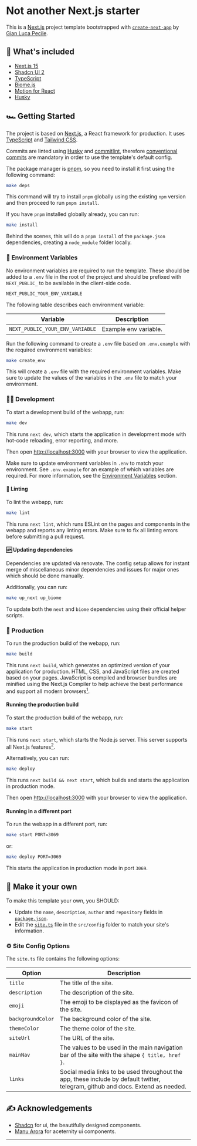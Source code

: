 # Not another Next.js starter

This is a [Next.js](https://nextjs.org/) project template bootstrapped
with [`create-next-app`](https://github.com/vercel/next.js/tree/canary/packages/create-next-app)
by [Gian Luca Pecile](https://github.com/glpecile).

## 🔋 What's included

- [Next.js 15](https://nextjs.org/)
- [Shadcn UI 2](https://ui.shadcn.com/)
- [TypeScript](https://www.typescriptlang.org/)
- [Biome.js](https://biomejs.dev/)
- [Motion for React](https://motion.dev/docs/react-quick-start)
- [Husky](https://typicode.github.io/husky/)

## 🏎️ Getting Started

The project is based on [Next.js](https://nextjs.org/), a React framework for production. It
uses [TypeScript](https://www.typescriptlang.org/) and [Tailwind CSS](https://tailwindcss.com/).

Commits are linted using [Husky](https://typicode.github.io/husky/) and [commitlint](https://commitlint.js.org/),
therefore [conventional commits](https://www.conventionalcommits.org/en/v1.0.0/) are mandatory in order to use the
template's default config.

The package manager is [pnpm](https://pnpm.io/), so you need to install it first using the following command:

```sh
make deps
```

This command will try to install `pnpm` globally using the existing `npm` version and then proceed to
run `pnpm install`.

If you have `pnpm` installed globally already, you can run:

```sh
make install
```

Behind the scenes, this will do a `pnpm install` of the `package.json` dependencies, creating a `node_module` folder
locally.

### 📨 Environment Variables

No environment variables are required to run the template. These should be added to a `.env` file in the root of the
project
and should be prefixed with `NEXT_PUBLIC_` to be available in the client-side code.

```dotenv
NEXT_PUBLIC_YOUR_ENV_VARIABLE
```

The following table describes each environment variable:

| Variable                        | Description           |
|---------------------------------|-----------------------|
| `NEXT_PUBLIC_YOUR_ENV_VARIABLE` | Example env variable. |

Run the following command to create a `.env` file based on `.env.example` with the required environment variables:

```sh
make create_env
```

This will create a `.env` file with the required environment variables. Make sure to update the values of the variables
in the `.env` file to match your environment.

### 👨‍💻 Development

To start a development build of the webapp, run:

```sh
make dev
```

This runs `next dev`, which starts the application in development mode with hot-code reloading, error reporting, and
more.

Then open [http://localhost:3000](http://localhost:3000) with your browser to view the application.

Make sure to update environment variables in `.env` to match your environment. See `.env.example` for an example of
which variables are required. For more information, see the [Environment Variables](#-Environment-Variables) section.

#### 🧹 Linting

To lint the webapp, run:

```sh
make lint
```

This runs `next lint`, which runs ESLint on the pages and components in the webapp and reports any linting errors.
Make sure to fix all linting errors before submitting a pull request.

#### 🆙 Updating dependencies

Dependencies are updated via renovate. The config setup allows for instant merge of miscellaneous minor dependencies and
issues for major ones which should be done manually.

Additionally, you can run:

```sh
make up_next up_biome
```

To update both the `next` and `biome` dependencies using their official helper scripts.

### 🚚 Production

To run the production build of the webapp, run:

```sh
make build
```

This runs `next build`, which generates an optimized version of your application for production. HTML, CSS, and
JavaScript files are created based on your pages. JavaScript is compiled and browser bundles are minified using the
Next.js Compiler to help achieve the best performance and support all modern
browsers[<sup>1</sup>](https://nextjs.org/docs/app/building-your-application/deploying#production-builds).

#### Running the production build

To start the production build of the webapp, run:

```sh
make start
```

This runs `next start`, which starts the Node.js server. This server supports all Next.js
features[<sup>2</sup>](https://nextjs.org/docs/app/building-your-application/deploying#nodejs-server).

Alternatively, you can run:

```sh
make deploy
```

This runs `next build && next start`, which builds and starts the application in production mode.

Then open [http://localhost:3000](http://localhost:3000) with your browser to view the application.

#### Running in a different port

To run the webapp in a different port, run:

```sh
make start PORT=3069
```

or:

```sh
make deploy PORT=3069
```

This starts the application in production mode in port `3069`.

## 🎀 Make it your own

To make this template your own, you SHOULD:

- Update the `name`, `description`, `author` and `repository` fields in [`package.json`](/package.json).
- Edit the [`site.ts`](/config/site.ts) file in the `src/config` folder to match your site's information.

### ⚙️ Site Config Options

The `site.ts` file contains the following options:

| Option            | Description                                                                                                                      |
|-------------------|----------------------------------------------------------------------------------------------------------------------------------|
| `title`           | The title of the site.                                                                                                           |
| `description`     | The description of the site.                                                                                                     |
| `emoji`           | The emoji to be displayed as the favicon of the site.                                                                            |
| `backgroundColor` | The background color of the site.                                                                                                |
| `themeColor`      | The theme color of the site.                                                                                                     |
| `siteUrl`         | The URL of the site.                                                                                                             |
| `mainNav`         | The values to be used in the main navigation bar of the site with the shape `{ title, href }`.                                   |
| `links`           | Social media links to be used throughout the app, these include by default twitter, telegram, github and docs. Extend as needed. |

## ✍️ Acknowledgements

* [Shadcn](https://shadcn.com) for ui, the beautifully designed components.
* [Manu Arora](https://manuarora.in) for aceternity ui components.

<hr/>
